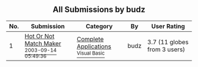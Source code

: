 ﻿<div align="center">

## All Submissions by budz

</div>

No.  | Submission | Category | By   | User Rating
---- | ---------- | -------- | ---- | -----------
1 | [Hot Or Not Match Maker<br /><sup>2003-09-14 05:49:36</sup>](https://github.com/Planet-Source-Code/budz-hot-or-not-match-maker__1-48486) | [Complete Applications<br /><sup>Visual Basic</sup>](../ByCategory/complete-applications__1-27.md) | budz | 3.7 (11 globes from 3 users)
